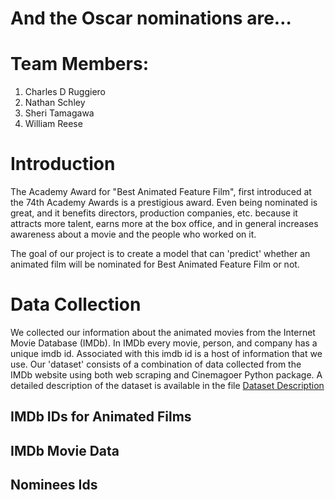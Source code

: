# And the Oscar nominations are…

# Team Members: 
1. Charles D Ruggiero
2. Nathan Schley
3. Sheri Tamagawa
4. William Reese

# Introduction 
The Academy Award for "Best Animated Feature Film", first introduced at the 74th Academy Awards is a prestigious award. Even being nominated is great, and it benefits directors, production companies, etc. because it attracts more talent, earns more at the box office, and in general increases awareness about a movie and the people who worked on it.

The goal of our project is to create a model that can 'predict' whether an animated film will be nominated for Best Animated Feature Film or not.

# Data Collection 
We collected our information about the animated movies from the Internet Movie Database (IMDb). In IMDb every movie, person, and company has a unique imdb id. Associated with this imdb id is a host of information that we use. Our 'dataset' consists of a combination of data collected from the IMDb website using both web scraping and Cinemagoer Python package. A detailed description of the dataset is available in the file [Dataset Description](https://github.com/wrlaxboy151/may22-lunar-outpost/blob/main/Dataset%20Description.docx)

## IMDb IDs for Animated Films

## IMDb Movie Data

## Nominees Ids


